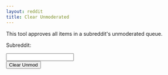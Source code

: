```yaml
---
layout: reddit
title: Clear Unmoderated
---
```


This tool approves all items in a subreddit's unmoderated queue.

<p>Subreddit:</p>
<input type="text" name="subreddit" id="sub-input"><br>
<button type="button" onClick="hitAPI()">Clear Unmod</button>
<div id="display-result"><div>
<script>
function hitAPI() {
    var sub = document.getElementById('sub-input').value
    var x= new XMLHttpRequest();
    x.open("POST", "https://api.captainmeta4.me/reddit/clear_unmod");
    x.setRequestHeader('Content-Type', 'application/json');
    r.onload=function displayView(){
        var y = document.getElementById('display-result');
        y.innerHTML=r.response;
    }
    x.send(JSON.stringify({"subreddit": sub}));
}
</script>
